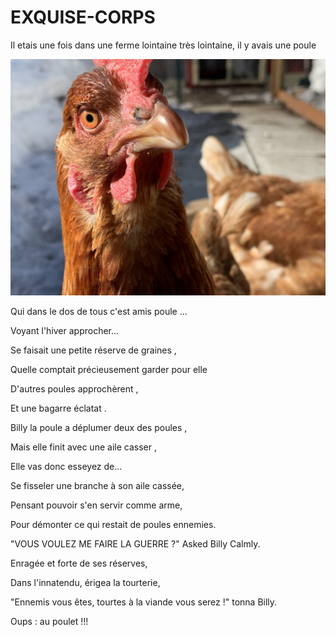 # EXQUISE-CORPS

Il etais une fois dans une ferme lointaine très lointaine, il y avais une poule 

![poule](img/poule.jpeg)

Qui dans le dos de tous c'est amis poule ...

Voyant l'hiver approcher...

Se faisait une petite réserve de graines ,

Quelle comptait précieusement garder pour elle 

D'autres poules approchèrent ,

Et une bagarre éclatat . 

Billy la poule a déplumer deux des poules ,

Mais elle finit avec une aile casser , 

Elle vas donc esseyez de...

Se fisseler une branche à son aile cassée,

Pensant pouvoir s'en servir comme arme,

Pour démonter ce qui restait de poules ennemies.

"VOUS VOULEZ ME FAIRE LA GUERRE ?" Asked Billy Calmly.

Enragée et forte de ses réserves,

Dans l'innatendu, érigea la tourterie,

"Ennemis vous êtes, tourtes à la viande vous serez !" tonna Billy.

Oups : au poulet !!!